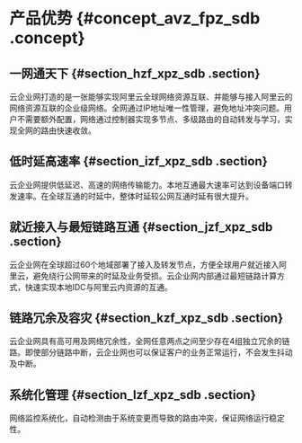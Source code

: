 # 产品优势 {#concept_avz_fpz_sdb .concept}

## 一网通天下 {#section_hzf_xpz_sdb .section}

云企业网打造的是一张能够实现阿里云全球网络资源互联、并能够与接入阿里云的网络资源互联的企业级网络。全网通过IP地址唯一性管理，避免地址冲突问题。用户不需要额外配置，网络通过控制器实现多节点、多级路由的自动转发与学习，实现全网的路由快速收敛。

## 低时延高速率 {#section_izf_xpz_sdb .section}

云企业网提供低延迟、高速的网络传输能力。本地互通最大速率可达到设备端口转发速率。在全球互通的时延中，整体时延较公网互通时延有很大提升。

## 就近接入与最短链路互通 {#section_jzf_xpz_sdb .section}

云企业网在全球超过60个地域部署了接入及转发节点，方便全球用户就近接入阿里云，避免绕行公网带来的时延及业务受损。云企业网内部通过最短链路计算方式，快速实现本地IDC与阿里云内资源的互通。

## 链路冗余及容灾 {#section_kzf_xpz_sdb .section}

云企业网具有高可用及网络冗余性，全网任意两点之间至少存在4组独立冗余的链路。即使部分链路中断，云企业网也可以保证客户的业务正常运行，不会发生抖动及中断。

## 系统化管理 {#section_lzf_xpz_sdb .section}

网络监控系统化，自动检测由于系统变更而导致的路由冲突，保证网络运行稳定性。


